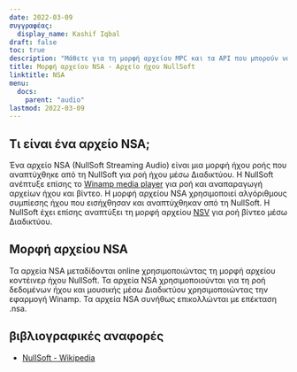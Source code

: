 ```yaml
---
date: 2022-03-09
συγγραφέας:
  display_name: Kashif Iqbal
draft: false
toc: true
description: "Μάθετε για τη μορφή αρχείου MPC και τα API που μπορούν να δημιουργήσουν και να ανοίξουν αρχεία MPC."
title: Μορφή αρχείου NSA - Αρχείο ήχου NullSoft
linktitle: NSA
menu:
  docs:
    parent: "audio"
lastmod: 2022-03-09
---
```


## Τι είναι ένα αρχείο NSA;

Ένα αρχείο NSA (NullSoft Streaming Audio) είναι μια μορφή ήχου ροής που αναπτύχθηκε από τη NullSoft για ροή ήχου μέσω Διαδικτύου. Η NullSoft ανέπτυξε επίσης το [Winamp media player](https://www.winamp.com/) για ροή και αναπαραγωγή αρχείων ήχου και βίντεο. Η μορφή αρχείου NSA χρησιμοποιεί αλγόριθμους συμπίεσης ήχου που εισήχθησαν και αναπτύχθηκαν από τη NullSoft. Η NullSoft έχει επίσης αναπτύξει τη μορφή αρχείου [NSV](/el/video/nsv/) για ροή βίντεο μέσω Διαδικτύου.

## Μορφή αρχείου NSA

Τα αρχεία NSA μεταδίδονται online χρησιμοποιώντας τη μορφή αρχείου κοντέινερ ήχου NullSoft. Τα αρχεία NSA χρησιμοποιούνται για τη ροή δεδομένων ήχου και μουσικής μέσω Διαδικτύου χρησιμοποιώντας την εφαρμογή Winamp. Τα αρχεία NSA συνήθως επικολλώνται με επέκταση .nsa.

## βιβλιογραφικές αναφορές

* [NullSoft - Wikipedia](https://en.wikipedia.org/wiki/Nullsoft)

